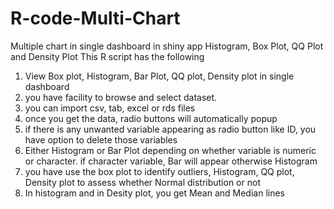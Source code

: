 # R-code-Multi-Chart
Multiple chart in single dashboard in shiny app Histogram, Box Plot, QQ Plot and Density Plot
This R script has the following
1. View Box plot, Histogram, Bar Plot, QQ plot, Density plot in single dashboard
2. you have facility to browse and select dataset.
3. you can import csv, tab, excel or rds files
4. once you get the data, radio buttons will automatically popup
5. if there is any unwanted variable appearing as radio button like ID, you have option to delete those variables
6. Either Histogram or Bar Plot depending on whether variable is numeric or character.  if character variable, Bar will appear otherwise Histogram
7. you have use the box plot to identify outliers, Histogram, QQ plot, Density plot to assess whether Normal distribution or not
8. In histogram and in Desity plot, you get Mean and Median lines
